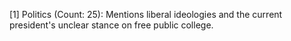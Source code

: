 [1] Politics (Count: 25): Mentions liberal ideologies and the current president's unclear stance on free public college.
